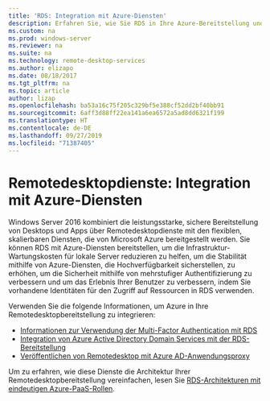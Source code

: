 ```yaml
---
title: 'RDS: Integration mit Azure-Diensten'
description: Erfahren Sie, wie Sie RDS in Ihre Azure-Bereitstellung und Azure in Ihre RDS-Bereitstellung integrieren.
ms.custom: na
ms.prod: windows-server
ms.reviewer: na
ms.suite: na
ms.technology: remote-desktop-services
ms.author: elizapo
ms.date: 08/18/2017
ms.tgt_pltfrm: na
ms.topic: article
author: lizap
ms.openlocfilehash: ba53a16c75f205c329bf5e388cf52dd2bf40bb91
ms.sourcegitcommit: 6aff3d88ff22ea141a6ea6572a5ad8dd6321f199
ms.translationtype: HT
ms.contentlocale: de-DE
ms.lasthandoff: 09/27/2019
ms.locfileid: "71387405"
---
```

# <a name="remote-desktop-services---integrating-with-azure-services"></a>Remotedesktopdienste: Integration mit Azure-Diensten

Windows Server 2016 kombiniert die leistungsstarke, sichere Bereitstellung von Desktops und Apps über Remotedesktopdienste mit den flexiblen, skalierbaren Diensten, die von Microsoft Azure bereitgestellt werden. Sie können RDS mit Azure-Diensten bereitstellen, um die Infrastruktur-Wartungskosten für lokale Server reduzieren zu helfen, um die Stabilität mithilfe von Azure-Diensten, die Hochverfügbarkeit sicherstellen, zu erhöhen, um die Sicherheit mithilfe von mehrstufiger Authentifizierung zu verbessern und um das Erlebnis Ihrer Benutzer zu verbessern, indem Sie vorhandene Identitäten für den Zugriff auf Ressourcen in RDS verwenden.

Verwenden Sie die folgende Informationen, um Azure in Ihre Remotedesktopbereitstellung zu integrieren:

- [Informationen zur Verwendung der Multi-Factor Authentication mit RDS](/azure/multi-factor-authentication/nps-extension-remote-desktop-gateway)
- [Integration von Azure Active Directory Domain Services mit der RDS-Bereitstellung](rds-azure-adds.md)
- [Veröffentlichen von Remotedesktop mit Azure AD-Anwendungsproxy](/azure/active-directory/application-proxy-publish-remote-desktop)

Um zu erfahren, wie diese Dienste die Architektur Ihrer Remotedesktopbereitstellung vereinfachen, lesen Sie [RDS-Architekturen mit eindeutigen Azure-PaaS-Rollen](desktop-hosting-logical-architecture.md#rds-architectures-with-unique-azure-paas-roles).